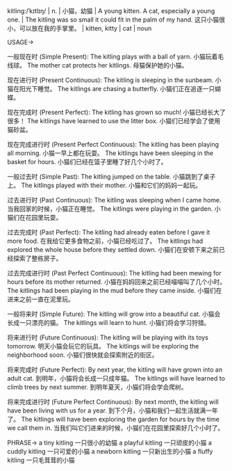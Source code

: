 kitling:/ˈkɪtlɪŋ/ | n. | 小猫，幼猫 | A young kitten.  A cat, especially a young one. |  The kitling was so small it could fit in the palm of my hand.  这只小猫很小，可以放在我的手掌里。 | kitten, kitty | cat | noun


USAGE->

一般现在时 (Simple Present):
The kitling plays with a ball of yarn. 小猫玩着毛线球。
The mother cat protects her kitlings. 母猫保护她的小猫。

现在进行时 (Present Continuous):
The kitling is sleeping in the sunbeam. 小猫在阳光下睡觉。
The kitlings are chasing a butterfly. 小猫们正在追逐一只蝴蝶。

现在完成时 (Present Perfect):
The kitling has grown so much! 小猫已经长大了很多！
The kitlings have learned to use the litter box. 小猫们已经学会了使用猫砂盆。

现在完成进行时 (Present Perfect Continuous):
The kitling has been playing all morning. 小猫一早上都在玩耍。
The kitlings have been sleeping in the basket for hours. 小猫们已经在篮子里睡了好几个小时了。

一般过去时 (Simple Past):
The kitling jumped on the table. 小猫跳到了桌子上。
The kitlings played with their mother. 小猫和它们的妈妈一起玩。

过去进行时 (Past Continuous):
The kitling was sleeping when I came home. 当我回家的时候，小猫正在睡觉。
The kitlings were playing in the garden. 小猫们在花园里玩耍。

过去完成时 (Past Perfect):
The kitling had already eaten before I gave it more food. 在我给它更多食物之前，小猫已经吃过了。
The kitlings had explored the whole house before they settled down. 小猫们在安顿下来之前已经探索了整栋房子。

过去完成进行时 (Past Perfect Continuous):
The kitling had been mewing for hours before its mother returned. 小猫在妈妈回来之前已经喵喵叫了几个小时。
The kitlings had been playing in the mud before they came inside. 小猫们在进来之前一直在泥里玩。

一般将来时 (Simple Future):
The kitling will grow into a beautiful cat. 小猫会长成一只漂亮的猫。
The kitlings will learn to hunt. 小猫们将会学习狩猎。

将来进行时 (Future Continuous):
The kitling will be playing with its toys tomorrow. 明天小猫会玩它的玩具。
The kitlings will be exploring the neighborhood soon. 小猫们很快就会探索附近的街区。

将来完成时 (Future Perfect):
By next year, the kitling will have grown into an adult cat. 到明年，小猫将会长成一只成年猫。
The kitlings will have learned to climb trees by next summer. 到明年夏天，小猫们将会学会爬树。

将来完成进行时 (Future Perfect Continuous):
By next month, the kitling will have been living with us for a year. 到下个月，小猫和我们一起生活就满一年了。
The kitlings will have been exploring the garden for hours by the time we call them in. 当我们叫它们进来的时候，小猫们在花园里探索好几个小时了。


PHRASE->
a tiny kitling  一只很小的幼猫
a playful kitling 一只顽皮的小猫
a cuddly kitling  一只可爱的小猫
a newborn kitling 一只新出生的小猫
a fluffy kitling 一只毛茸茸的小猫
